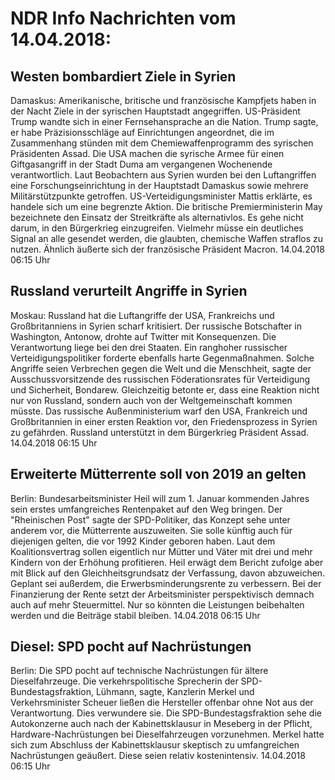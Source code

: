 # NDR Info Nachrichten vom 14.04.2018:


## Westen bombardiert Ziele in Syrien
Damaskus: Amerikanische, britische und französische Kampfjets haben in der Nacht Ziele in der syrischen Hauptstadt angegriffen. US-Präsident Trump wandte sich in einer Fernsehansprache an die Nation. Trump sagte, er habe Präzisionsschläge auf Einrichtungen angeordnet, die im Zusammenhang stünden mit dem Chemiewaffenprogramm des syrischen Präsidenten Assad. Die USA machen die syrische Armee für einen Giftgasangriff in der Stadt Duma am vergangenen Wochenende verantwortlich. Laut Beobachtern aus Syrien wurden bei den Luftangriffen eine Forschungseinrichtung in der Hauptstadt Damaskus sowie mehrere Militärstützpunkte getroffen. US-Verteidigungsminister Mattis erklärte, es handele sich um eine begrenzte Aktion. Die britische Premierministerin May bezeichnete den Einsatz der Streitkräfte als alternativlos. Es gehe nicht darum, in den Bürgerkrieg einzugreifen. Vielmehr müsse ein deutliches Signal an alle gesendet werden, die glaubten, chemische Waffen straflos zu nutzen. Ähnlich äußerte sich der französische Präsident Macron. 14.04.2018 06:15 Uhr 

## Russland verurteilt Angriffe in Syrien
Moskau: Russland hat die Luftangriffe der USA, Frankreichs und Großbritanniens in Syrien scharf kritisiert. Der russische Botschafter in Washington, Antonow, drohte auf Twitter mit Konsequenzen. Die Verantwortung liege bei den drei Staaten. Ein ranghoher russischer Verteidigungspolitiker forderte ebenfalls harte Gegenmaßnahmen. Solche Angriffe seien Verbrechen gegen die Welt und die Menschheit, sagte der Ausschussvorsitzende des russischen Föderationsrates für Verteidigung und Sicherheit, Bondarew. Gleichzeitig betonte er, dass eine Reaktion nicht nur von Russland, sondern auch von der Weltgemeinschaft kommen müsste. Das russische Außenministerium warf den USA, Frankreich und Großbritannien in einer ersten Reaktion vor, den Friedensprozess in Syrien zu gefährden. Russland unterstützt in dem Bürgerkrieg Präsident Assad. 14.04.2018 06:15 Uhr 

## Erweiterte Mütterrente soll von 2019 an gelten
Berlin:	Bundesarbeitsminister Heil will zum 1. Januar kommenden Jahres sein erstes umfangreiches Rentenpaket auf den Weg bringen. Der "Rheinischen Post" sagte der SPD-Politiker, das Konzept sehe unter anderem vor, die Mütterrente auszuweiten. Sie solle künftig auch für diejenigen gelten, die vor 1992 Kinder geboren haben. Laut dem Koalitionsvertrag sollen eigentlich nur Mütter und Väter mit drei und mehr Kindern von der Erhöhung profitieren. Heil erwägt dem Bericht zufolge aber mit Blick auf den Gleichheitsgrundsatz der Verfassung, davon abzuweichen. Geplant sei außerdem, die Erwerbsminderungsrente zu verbessern. Bei der Finanzierung der Rente setzt der Arbeitsminister perspektivisch demnach auch auf mehr Steuermittel. Nur so könnten die Leistungen beibehalten werden und die Beiträge stabil bleiben. 14.04.2018 06:15 Uhr 

## Diesel: SPD pocht auf Nachrüstungen
Berlin: Die SPD pocht auf technische Nachrüstungen für ältere Dieselfahrzeuge. Die verkehrspolitische Sprecherin der SPD-Bundestagsfraktion, Lühmann, sagte, Kanzlerin Merkel und Verkehrsminister Scheuer ließen die Hersteller offenbar ohne Not aus der Verantwortung. Dies verwundere sie. Die SPD-Bundestagsfraktion sehe die Autokonzerne auch nach der Kabinettsklausur in Meseberg in der Pflicht, Hardware-Nachrüstungen bei Dieselfahrzeugen vorzunehmen. Merkel hatte sich zum Abschluss der Kabinettsklausur skeptisch zu umfangreichen Nachrüstungen geäußert. Diese seien relativ kostenintensiv. 14.04.2018 06:15 Uhr 
